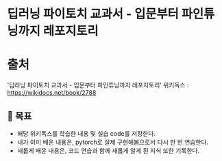 # 딥러닝 파이토치 교과서 - 입문부터 파인튜닝까지 레포지토리

# 출처
'딥러닝 파이토치 교과서 - 입문부터 파인튜닝까지 레포지토리'
위키독스 : https://wikidocs.net/book/2788

## 🎯 목표
- 해당 위키독스를 학습한 내용 및 실습 code를 저장한다.
- 내가 이미 배운 내용은, pytorch로 실제 구현해봄으로서 다시 한 번 연습한다.
- 새롭게 배운 내용은, 코드 연습과 함께 새롭게 알게 된 지식 또한 기록한다.



